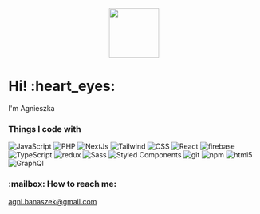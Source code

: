 <div id="header" align="center">
  <img src="https://media.giphy.com/media/cFdHXXm5GhJsc/giphy.gif" width="100"/>
</div>
<h1> Hi! :heart_eyes:</h1>
<p>I'm Agnieszka</p>
<h3>Things I code with</h3>
<p>
    <img alt="JavaScript" src="https://img.shields.io/badge/-JavaScript-FFD528?style=flat-square&logo=JavaScript&logoColor=white" />
    <img alt="PHP" src="https://img.shields.io/badge/-PHP-4D588E?style=flat-square&logo=PHP&logoColor=white" />
    <img alt="NextJs" src="https://img.shields.io/badge/next.js-000000?style=flat-squar&logo=nextdotjs&logoColor=white" />
    <img alt="Tailwind" src="https://img.shields.io/badge/tailwindcss-0F172A?&logo=tailwindcss" />
   <img alt="CSS" src="https://img.shields.io/badge/-CSS-254BDD?style=flat-square&logo=CSS3&logoColor=white" />
  <img alt="React" src="https://img.shields.io/badge/-React-45b8d8?style=flat-square&logo=react&logoColor=white" />
  <img alt="firebase" src="https://img.shields.io/badge/-ReactRouter-252525?style=flat-square&logo=ReactRouter&logoColor=white" />
  <img alt="TypeScript" src="https://img.shields.io/badge/-TypeScript-007ACC?style=flat-square&logo=typescript&logoColor=white" />
  <img alt="redux" src="https://img.shields.io/badge/-Redux-764ABC?style=flat-square&logo=redux&logoColor=white" />
  <img alt="Sass" src="https://img.shields.io/badge/-Sass-CC6699?style=flat-square&logo=sass&logoColor=white" />
  <img alt="Styled Components" src="https://img.shields.io/badge/-Styled_Components-db7092?style=flat-square&logo=styled-components&logoColor=white" />
  <img alt="git" src="https://img.shields.io/badge/-Git-F05032?style=flat-square&logo=git&logoColor=white" />
  <img alt="npm" src="https://img.shields.io/badge/-NPM-CB3837?style=flat-square&logo=npm&logoColor=white" />
  <img alt="html5" src="https://img.shields.io/badge/-HTML5-E34F26?style=flat-square&logo=html5&logoColor=white" />
  <img alt="GraphQl" src="https://img.shields.io/badge/graphql-000000?style=flat-squar&logo=graphql&logoColor=white" />

</p>
<h3> :mailbox: How to reach me:</h3>
 <a href="agni.banaszek@gmail.com">agni.banaszek@gmail.com</a>
